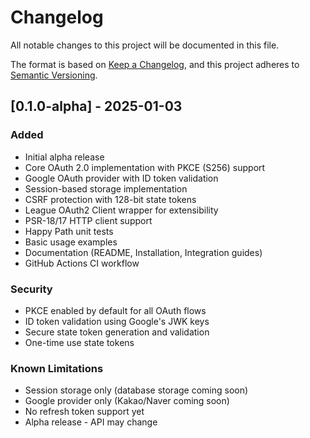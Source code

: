 # Changelog

All notable changes to this project will be documented in this file.

The format is based on [Keep a Changelog](https://keepachangelog.com/en/1.0.0/),
and this project adheres to [Semantic Versioning](https://semver.org/spec/v2.0.0.html).

## [0.1.0-alpha] - 2025-01-03

### Added
- Initial alpha release
- Core OAuth 2.0 implementation with PKCE (S256) support
- Google OAuth provider with ID token validation
- Session-based storage implementation
- CSRF protection with 128-bit state tokens
- League OAuth2 Client wrapper for extensibility
- PSR-18/17 HTTP client support
- Happy Path unit tests
- Basic usage examples
- Documentation (README, Installation, Integration guides)
- GitHub Actions CI workflow

### Security
- PKCE enabled by default for all OAuth flows
- ID token validation using Google's JWK keys
- Secure state token generation and validation
- One-time use state tokens

### Known Limitations
- Session storage only (database storage coming soon)
- Google provider only (Kakao/Naver coming soon)
- No refresh token support yet
- Alpha release - API may change